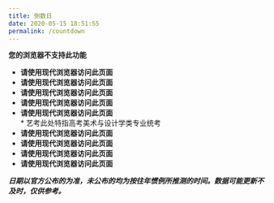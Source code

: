 ```yaml
---
title: 倒数日
date: 2020-05-15 18:51:55
permalink: /countdown
---
```


<div id="today"><b>您的浏览器不支持此功能</b></div>

- <div id="count1"><b>请使用现代浏览器访问此页面</b></div>
- <div id="count2"><b>请使用现代浏览器访问此页面</b></div>
- <div id="count3"><b>请使用现代浏览器访问此页面</b></div>
- <div id="count4"><b>请使用现代浏览器访问此页面</b></div>
- <div id="count5"><b>请使用现代浏览器访问此页面</b></div>
    * 艺考此处特指高考美术与设计学类专业统考
- <div id="count6"><b>请使用现代浏览器访问此页面</b></div>
- <div id="count7"><b>请使用现代浏览器访问此页面</b></div>
- <div id="count8"><b>请使用现代浏览器访问此页面</b></div>
- <div id="count9"><b>请使用现代浏览器访问此页面</b></div>
***日期以官方公布的为准，未公布的均为按往年惯例所推测的时间。数据可能更新不及时，仅供参考。***

<script>
let date = new Date();
document.getElementById("today").innerHTML = "今天是 " + date.getFullYear() + " 年 " + (date.getMonth() + 1) + " 月 " + date.getDate() + " 日";

let now = Date.now();
let djs = [[1591372800000, 2], [1593187200000, 2], [1594051200000, 3], [1594396800000, 3], 1607184000000, [1610121600000, 3], [1620403200000, 2], [1622995200000, 3], [1623686400000, 2]];
let text = ["2020年等级考", "2020年中考", "2020年高考", "2020年合格考", "2020年艺考*", "2021年春季高考", "2021年等级考", "2021年秋季高考", "2021年中考"];
for (let i = 0; i < djs.length; i++) {
    if (Array.isArray(djs[i])) {
        let timeto = Math.ceil((djs[i][0] - now) / 1000 / 3600 / 24);
        let timeend = Math.ceil((djs[i][0] + 86400000 * (djs[i][1] - 1) - now) / 1000 / 3600 / 24);
        if (timeto < 0 && timeend < 0) {
            document.getElementById("count" + (i+1).toString()).innerHTML = " <code>" + text[i] + "</code> 已经过去<b> " + -timeend + " </b>天";
        } else if (timeto > 0) {
            document.getElementById("count" + (i+1).toString()).innerHTML = "距离 <code>" + text[i] + "</code> 还剩<b><font color=\"red\"> " + timeto + " </font></b>天";
        } else {
            document.getElementById("count" + (i+1).toString()).innerHTML = "今天是<b><font color=\"red\"> " + text[i] + " </font></b>的日子";
        }
    } else {
        let timeto = Math.ceil((djs[i] - now) / 1000 / 3600 / 24);
        if (timeto < 0) {
            document.getElementById("count" + (i+1).toString()).innerHTML = " <code>" + text[i] + "</code> 已经过去<b> " + -timeto + " </b>天";
        } else if (timeto > 0) {
            document.getElementById("count" + (i+1).toString()).innerHTML = "距离 <code>" + text[i] + "</code> 还剩<b><font color=\"red\"> " + timeto + " </font></b>天";
        } else {
            document.getElementById("count" + (i+1).toString()).innerHTML = "今天是<b><font color=\"red\"> " + text[i] + " </font></b>的日子";
        }
    }
}
</script>
